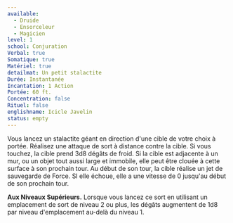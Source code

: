 ```yaml
---
available:
  - Druide
  - Ensorceleur
  - Magicien
level: 1
school: Conjuration
Verbal: true
Somatique: true
Matériel: true
detailmat: Un petit stalactite
Durée: Instantanée
Incantation: 1 Action
Portée: 60 ft.
Concentration: false
Rituel: false
englishname: Icicle Javelin
status: empty
---
```

Vous lancez un stalactite géant en direction d'une cible de votre choix à portée. Réalisez une attaque de sort à distance contre la cible. Si vous touchez, la cible prend 3d8 dégâts de froid. Si la cible est adjacente à un mur, ou un objet tout aussi large et immobile, elle peut être clouée à cette surface à son prochain tour. Au début de son tour, la cible réalise un jet de sauvegarde de Force. SI elle échoue, elle a une vitesse de 0 jusqu'au début de son prochain tour.

__Aux Niveaux Supérieurs.__ Lorsque vous lancez ce sort en utilisant un emplacement de sort de niveau 2 ou plus, les dégâts augmentent de 1d8 par niveau d'emplacement au-delà du niveau 1.
